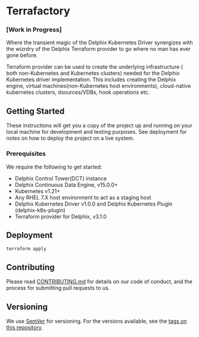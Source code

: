 # Terrafactory
### [Work in Progress]
Where the transient magic of the Delphix Kubernetes Driver synergizes with the wizrdry of the Delphix Terraform provider to go where no man has ever gone before.

Terraform provider can be used to create the underlying infrastructure ( both non-Kubernetes and Kubernetes clusters) needed for the Delphix Kubernetes driver implementation.
This includes creating the Delphix engine, virtual machines(non-Kubernetes host environments), cloud-native kubernetes clusters, dsources/VDBs, hook operations etc.

## Getting Started

These instructions will get you a copy of the project up and running on your local machine for development and testing purposes. See deployment for notes on how to deploy the project on a live system.

### Prerequisites

We require the following to get started:
- Delphix Control Tower(DCT) instance
- Delphix Continuous Data Engine, v15.0.0+
- Kubernetes v1.21+
- Any RHEL 7.X host environment to act as a staging host
- Delphix Kubernetes Driver v1.0.0 and Delphix Kubernetes Plugin (delphix-k8s-plugin)
- Terraform provider for Delphix, v3.1.0


## Deployment

```
terraform apply
```

## Contributing

Please read [CONTRIBUTING.md](https://github.com/delphix/.github/blob/master/CONTRIBUTING.md) for details on our code of conduct, and the process for submitting pull requests to us.

## Versioning

We use [SemVer](http://semver.org/) for versioning. For the versions available, see the [tags on this repository](https://github.com/your/project/tags). 
